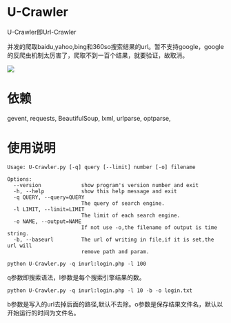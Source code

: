# U-Crawler
U-Crawler即Url-Crawler

并发的爬取baidu,yahoo,bing和360so搜索结果的url。暂不支持google，google的反爬虫机制太厉害了，爬取不到一百个结果，就要验证，故取消。

![](http://ocnf2x3pk.bkt.clouddn.com/U-Crawler.png)

# 依赖

gevent,
requests,
BeautifulSoup,
lxml,
urlparse,
optparse,

# 使用说明

```
Usage: U-Crawler.py [-q] query [--limit] number [-o] filename

Options:
  --version             show program's version number and exit
  -h, --help            show this help message and exit
  -q QUERY, --query=QUERY
                        The query of search engine.
  -l LIMIT, --limit=LIMIT
                        The limit of each search engine.
  -o NAME, --output=NAME
                        If not use -o,the filename of output is time string.
  -b, --baseurl         The url of writing in file,if it is set,the url will
                        remove path and param.
```


```python U-Crawler.py -q inurl:login.php -l 100```

q参数即搜索语法，l参数是每个搜索引擎结果的数。

```python U-Crawler.py -q inurl:login.php -l 10 -b -o login.txt```

b参数是写入的url去掉后面的路径,默认不去除。o参数是保存结果文件名，默认以开始运行的时间为文件名。

